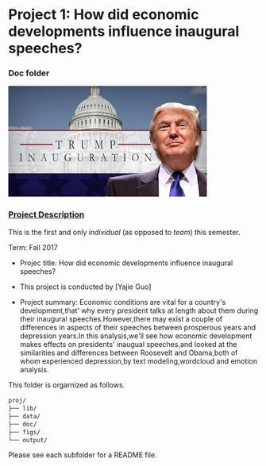 # Project 1: How did economic developments influence inaugural speeches?
### Doc folder

![image](figs/title.jpg)

### [Project Description](doc/)
This is the first and only *individual* (as opposed to *team*) this semester. 

Term: Fall 2017

+ Projec title: How did economic developments influence inaugural speeches?
+ This project is conducted by [Yajie Guo]

+ Project summary: Economic conditions are vital for a country's development,that' why every president talks at length about them during their inaugural speeches.However,there may exist a couple of differences in aspects of their speeches between prosperous years and depression years.In this analysis,we'll see how economic development makes effects on presidents' inaugual speeches,and looked at the similarities and differences between Roosevelt and Obama,both of whom experienced depression,by text modeling,wordcloud and emotion analysis.

This folder is orgarnized as follows.

```
proj/
├── lib/
├── data/
├── doc/
├── figs/
└── output/
```

Please see each subfolder for a README file.
